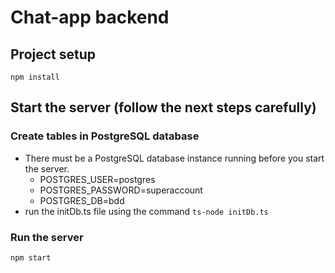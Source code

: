 # Chat-app backend

## Project setup
```
npm install
```

## Start the server (follow the next steps carefully)
### Create tables in PostgreSQL database

- There must be a PostgreSQL database instance running before you start the server.
  - POSTGRES_USER=postgres
  - POSTGRES_PASSWORD=superaccount
  - POSTGRES_DB=bdd
- run the initDb.ts file using the command `ts-node initDb.ts`

### Run the server
`npm start`
